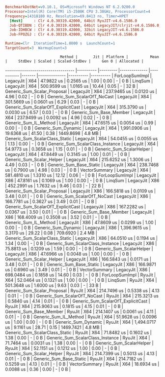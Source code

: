 ``` ini

BenchmarkDotNet=v0.10.1, OS=Microsoft Windows NT 6.2.9200.0
Processor=Intel(R) Core(TM) i5-2500K CPU 3.30GHz, ProcessorCount=4
Frequency=14318180 Hz, Resolution=69.8413 ns, Timer=HPET
  [Host]     : Clr 4.0.30319.42000, 64bit RyuJIT-v4.6.1586.0
  Job-QTIBDN : Clr 4.0.30319.42000, 64bit LegacyJIT/clrjit-v4.6.1586.0;compatjit-v4.6.1586.0
  Job-IDHBCW : Clr 4.0.30319.42000, 32bit LegacyJIT-v4.6.1586.0
  Job-FPOZGJ : Clr 4.0.30319.42000, 64bit RyuJIT-v4.6.1586.0

Runtime=Clr  IterationTime=1.0000 s  LaunchCount=1  
TargetCount=3  WarmupCount=3  

```
                             Method |       Jit | Platform |          Mean |     StdDev | Scaled | Scaled-StdDev |     Gen 0 | Allocated |
----------------------------------- |---------- |--------- |-------------- |----------- |------- |-------------- |---------- |---------- |
                     ForLoopSumImpl | LegacyJit |      X64 |    47.9822 us |  0.2565 us |   1.00 |          0.00 |         - |       0 B |
                            LinqSum | LegacyJit |      X64 |   500.9599 us |  1.0165 us |  10.44 |          0.05 |         - |      32 B |
        Generic_Sum_Scalar_Proposal | LegacyJit |      X64 |   237.9465 us |  0.0120 us |   4.96 |          0.02 |         - |       0 B |
       Generic_Sum_ScalarOfT_NoCast | LegacyJit |      X64 |   301.5669 us |  0.0601 us |   6.29 |          0.03 |         - |       0 B |
 Generic_Sum_ScalarOfT_ExplicitCast | LegacyJit |      X64 |   315.3790 us |  0.0030 us |   6.57 |          0.03 |         - |       0 B |
            Generic_Sum_Base_Member | LegacyJit |      X64 |   237.9499 us |  0.0092 us |   4.96 |          0.02 |         - |       0 B |
              Generic_Sum_IL_Method | LegacyJit |      X64 |    47.6515 us |  0.0054 us |   0.99 |          0.00 |         - |       0 B |
                Generic_Sum_Dynamic | LegacyJit |      X64 | 1,991.0906 us | 19.6368 us |  41.50 |          0.38 | 1449.8698 |    4.8 MB |
     Generic_Sum_ScalarClass_Static | LegacyJit |      X64 |    54.0455 us |  0.0055 us |   1.13 |          0.00 |         - |       0 B |
   Generic_Sum_ScalarClass_Instance | LegacyJit |      X64 |    54.9773 us |  0.3658 us |   1.15 |          0.01 |         - |       0 B |
           Generic_Sum_ScalarHelper | LegacyJit |      X64 |    47.8449 us |  0.3145 us |   1.00 |          0.01 |         - |       0 B |
          Generic_Sum_Scalar_Helper | LegacyJit |      X64 |   215.6252 us |  1.3006 us |   4.49 |          0.03 |         - |       0 B |
            Generic_Sum_Base_Static | LegacyJit |      X64 |   238.7468 us |  0.7900 us |   4.98 |          0.03 |         - |       0 B |
                      VectorSummary | LegacyJit |      X64 |   581.4810 us |  1.3310 us |  12.12 |          0.06 |         - |       0 B |
                     ForLoopSumImpl | LegacyJit |      X86 |    47.8161 us |  0.1069 us |   1.00 |          0.00 |         - |       0 B |
                            LinqSum | LegacyJit |      X86 |   452.2991 us |  1.7632 us |   9.46 |          0.03 |         - |      22 B |
        Generic_Sum_Scalar_Proposal | LegacyJit |      X86 |   166.5818 us |  0.0109 us |   3.48 |          0.01 |         - |       0 B |
       Generic_Sum_ScalarOfT_NoCast | LegacyJit |      X86 |   166.7781 us |  0.3627 us |   3.49 |          0.01 |         - |       0 B |
 Generic_Sum_ScalarOfT_ExplicitCast | LegacyJit |      X86 |   167.2282 us |  0.0367 us |   3.50 |          0.01 |         - |       0 B |
            Generic_Sum_Base_Member | LegacyJit |      X86 |   168.4009 us |  0.3508 us |   3.52 |          0.01 |         - |       0 B |
              Generic_Sum_IL_Method | LegacyJit |      X86 |    47.8609 us |  0.0299 us |   1.00 |          0.00 |         - |       0 B |
                Generic_Sum_Dynamic | LegacyJit |      X86 | 1,396.9615 us |  3.3170 us |  29.22 |          0.08 |  709.6920 |    2.4 MB |
     Generic_Sum_ScalarClass_Static | LegacyJit |      X86 |    64.0510 us |  0.1194 us |   1.34 |          0.00 |         - |       0 B |
   Generic_Sum_ScalarClass_Instance | LegacyJit |      X86 |    75.8813 us |  0.1209 us |   1.59 |          0.00 |         - |       0 B |
           Generic_Sum_ScalarHelper | LegacyJit |      X86 |    47.6966 us |  0.0048 us |   1.00 |          0.00 |         - |       0 B |
          Generic_Sum_Scalar_Helper | LegacyJit |      X86 |   166.5843 us |  0.0171 us |   3.48 |          0.01 |         - |       0 B |
            Generic_Sum_Base_Static | LegacyJit |      X86 |   166.9871 us |  0.6960 us |   3.49 |          0.01 |         - |       0 B |
                      VectorSummary | LegacyJit |      X86 |   698.0484 us |  0.1858 us |  14.60 |          0.03 |         - |       0 B |
                     ForLoopSumImpl |    RyuJit |      X64 |    52.0464 us |  0.1321 us |   1.00 |          0.00 |         - |       0 B |
                            LinqSum |    RyuJit |      X64 |   501.3648 us |  1.6000 us |   9.63 |          0.03 |         - |      33 B |
        Generic_Sum_Scalar_Proposal |    RyuJit |      X64 |   214.7496 us |  0.5338 us |   4.13 |          0.01 |         - |       0 B |
       Generic_Sum_ScalarOfT_NoCast |    RyuJit |      X64 |   215.3213 us |  0.5840 us |   4.14 |          0.01 |         - |       0 B |
 Generic_Sum_ScalarOfT_ExplicitCast |    RyuJit |      X64 |   215.9063 us |  0.1815 us |   4.15 |          0.01 |         - |       0 B |
            Generic_Sum_Base_Member |    RyuJit |      X64 |   214.1407 us |  0.0061 us |   4.11 |          0.01 |         - |       0 B |
              Generic_Sum_IL_Method |    RyuJit |      X64 |    51.9628 us |  0.0096 us |   1.00 |          0.00 |         - |       0 B |
                Generic_Sum_Dynamic |    RyuJit |      X64 | 1,494.0717 us |  9.1161 us |  28.71 |          0.15 | 1469.7421 |    4.8 MB |
     Generic_Sum_ScalarClass_Static |    RyuJit |      X64 |    71.8482 us |  0.1602 us |   1.38 |          0.00 |         - |       0 B |
   Generic_Sum_ScalarClass_Instance |    RyuJit |      X64 |    71.7464 us |  0.0031 us |   1.38 |          0.00 |         - |       0 B |
           Generic_Sum_ScalarHelper |    RyuJit |      X64 |    52.1151 us |  0.1212 us |   1.00 |          0.00 |         - |       0 B |
          Generic_Sum_Scalar_Helper |    RyuJit |      X64 |   214.7399 us |  0.5013 us |   4.13 |          0.01 |         - |       0 B |
            Generic_Sum_Base_Static |    RyuJit |      X64 |   214.7182 us |  0.5259 us |   4.13 |          0.01 |         - |       0 B |
                      VectorSummary |    RyuJit |      X64 |    18.6934 us |  0.0088 us |   0.36 |          0.00 |         - |       0 B |
